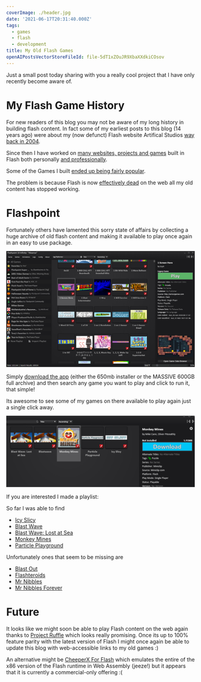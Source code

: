 ```yaml
---
coverImage: ./header.jpg
date: '2021-06-17T20:31:40.000Z'
tags:
  - games
  - flash
  - development
title: My Old Flash Games
openAIPostsVectorStoreFileId: file-5dT1xZOuJR9XbaXXdkiCOsov
---
```


Just a small post today sharing with you a really cool project that I have only recently become aware of.

<!-- more -->

# My Flash Game History

For new readers of this blog you may not be aware of my long history in building flash content. In fact some of my earliest posts to this blog (14 years ago) were about my (now defunct) Flash website Artifical Studios [way back in 2004](/posts/artificial-sudios-1).

Since then I have worked on [many websites, projects and games](https://mikecann.co.uk/tags/flash) built in Flash both personally [and professionally](/posts/gourmet-ranch).

Some of the Games I built [ended up being fairly popular](https://mikecann.co.uk/posts/1000000-views).

The problem is because Flash is now [effectively dead](https://blog.adobe.com/en/publish/2017/07/25/adobe-flash-update.html) on the web all my old content has stopped working.

# Flashpoint

Fortunately others have lamented this sorry state of affairs by collecting a huge archive of old flash content and making it available to play once again in an easy to use package.

[![](./flashpoint-ss.png)](./flashpoint-ss.png)

Simply [download the app](https://bluemaxima.org/flashpoint/downloads/) (either the 650mb installer or the MASSIVE 600GB full archive) and then search any game you want to play and click to run it, that simple!

Its awesome to see some of my games on there available to play again just a single click away.

[![](./flash2.png)](./flash2.png)

If you are interested I made a playlist:

So far I was able to find

- [Icy Slicy](/posts/icy-slicy)
- [Blast Wave](/posts/blast-wave)
- [Blast Wave: Lost at Sea](/posts/blastwave-lost-at-sea)
- [Monkey Mines](/posts/monkey-mines)
- [Particle Playground](/posts/particle-playground)

Unfortunately ones that seem to be missing are

- [Blast Out](/posts/blast-out)
- [Flashteroids](/posts/flashteroids-is-out-finally)
- [Mr Nibbles](/posts/mr-nibbles-2)
- [Mr Nibbles Forever](/posts/mr-nibbles-forever-now-on-apple-app-store)

# Future

It looks like we might soon be able to play Flash content on the web again thanks to [Project Ruffle](https://github.com/ruffle-rs/ruffle) which looks really promising. Once its up to 100% feature parity with the latest version of Flash I might once again be able to update this blog with web-accessible links to my old games :)

An alternative might be [CheeperX For Flash](https://leaningtech.com/cheerpx-for-flash/) which emulates the entire of the x86 version of the Flash runtime in Web Assembly (jeeze!) but it appears that it is currently a commercial-only offering :(
